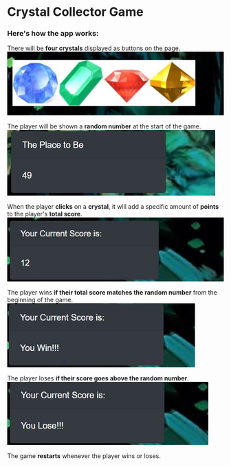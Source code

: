 # Crystal Collector Game

### Here's how the app works:

There will be **four crystals** displayed as buttons on the page.
![Displays Saphire, Emrald, Ruby, & Citrine Quarts](assets\images\fourCrystals.JPG)

The player will be shown a **random number** at the start of the game.
![Displays The Random number](assets/images/randomNumber.JPG)

When the player **clicks** on a **crystal**, it will add a specific amount of **points** to the player's **total score**.
![Displays Players Score](assets/images/score.JPG)

The player wins **if their total score matches the random number** from the beginning of the game.
![Displaying Winner Text](assets/images/winner.JPG)

The player loses **if their score goes above the random number**.
![Displaying Loser Text](assets/images/loser.JPG)

The game **restarts** whenever the player wins or loses.

